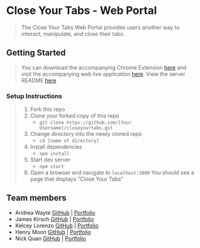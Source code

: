 # Close Your Tabs - Web Portal

> The Close Your Tabs Web Portal provides users another way to interact, manipulate, and close their tabs.

## Getting Started

> You can download the accompanying Chrome Extension [here](https://github.com/andreasandpiper/closeyourtabs-chrome-extension) and visit the accompanying web live application [here](http://www.closeyourtabs.com).
> View the server README [here](https://github.com/m13kelore/closeyourtabs.git/)

### Setup Instructions

> 1.  Fork this repo
> 1.  Clone your forked copy of this repo
>     *   `git clone https://github.com/[Your Username]/closeyourtabs.git`
> 1.  Change directory into the newly cloned repo
>     *   `cd [name of directory]`
> 1.  Install dependencies
>     *   `npm install`
> 1.  Start dev server
>     *   `npm start`
> 1.  Open a browser and navigate to `localhost:3000` You should see a page that displays "Close Your Tabs"

## Team members

*   Andrea Wayte [GitHub](https://github.com/andreasandpiper) | [Portfolio](https://www.andreawayte.com/)
*   James Kirsch [GitHub](https://github.com/jkirsch-LF) | [Portfolio](http://jkirsch.tech/)
*   Kelcey Lorenzo [GitHub](https://github.com/m13kelore/) | [Portfolio](http://www.kelceylorenzo.com/)
*   Henry Moon [GitHub](https://github.com/HyeManMoon) | [Portfolio](http://henrymoon.net/)
*   Nick Quan [GitHub](https://github.com/nickkquan) | [Portfolio](http://nickquan.com/)
